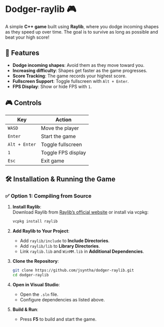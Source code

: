 # Dodger-raylib 🎮

A simple **C++ game** built using **Raylib**, where you dodge incoming shapes as they speed up over time. The goal is to survive as long as possible and beat your high score!

## 📌 Features
- **Dodge incoming shapes**: Avoid them as they move toward you.
- **Increasing difficulty**: Shapes get faster as the game progresses.
- **Score Tracking**: The game records your highest score.
- **Fullscreen Support**: Toggle fullscreen with `Alt + Enter`.
- **FPS Display**: Show or hide FPS with `1`.

## 🎮 Controls
| Key | Action |
|-----|--------|
| `WASD` | Move the player |
| `Enter` | Start the game |
| `Alt + Enter` | Toggle fullscreen |
| `1` | Toggle FPS display |
| `Esc` | Exit game |

## 🛠 Installation & Running the Game
### ✅ **Option 1: Compiling from Source**
1. **Install Raylib**:  
   Download Raylib from [Raylib’s official website](https://www.raylib.com/) or install via vcpkg:
   ```sh
   vcpkg install raylib
   ```
2. **Add Raylib to Your Project**:
   - Add `raylib/include` to **Include Directories**.
   - Add `raylib/lib` to **Library Directories**.
   - Link `raylib.lib` and `WinMM.lib` in **Additional Dependencies**.

3. **Clone the Repository**:
   ```sh
   git clone https://github.com/jsyntha/dodger-raylib.git
   cd dodger-raylib
   ```

4. **Open in Visual Studio**:
   - Open the `.sln` file.
   - Configure dependencies as listed above.

5. **Build & Run**:
   - Press **F5** to build and start the game.

